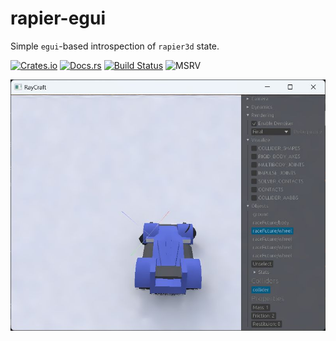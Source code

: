 # rapier-egui

Simple `egui`-based introspection of `rapier3d` state.

[![Crates.io](https://img.shields.io/crates/v/rapier-egui.svg?label=rapier-egui)](https://crates.io/crates/rapier-egui)
[![Docs.rs](https://docs.rs/rapier-egui/badge.svg)](https://docs.rs/rapier-egui)
[![Build Status](https://github.com/kvark/rapier-egui/workflows/Check/badge.svg)](https://github.com/kvark/rapier-egui/actions)
![MSRV](https://img.shields.io/badge/rustc-1.70+-blue.svg)

![example](etc/raycraft-egui.jpg)

